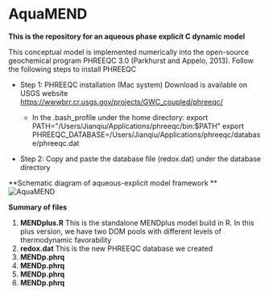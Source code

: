 # AquaMEND
**This is the repository for an aqueous phase explicit C dynamic model**

This conceptual model is implemented numerically into the open-source geochemical program PHREEQC 3.0 (Parkhurst and Appelo, 2013).
Follow the following steps to install PHREEQC

* Step 1: PHREEQC installation (Mac system) Download is available on USGS website https://wwwbrr.cr.usgs.gov/projects/GWC_coupled/phreeqc/

   * In the .bash_profile under the home directory:
    export PATH="/Users/Jianqiu/Applications/phreeqc/bin:$PATH" export PHREEQC_DATABASE=/Users/Jianqiu/Applications/phreeqc/database/phreeqc.dat

* Step 2: Copy and paste the database file (redox.dat) under the database directory


**Schematic diagram of aqueous-explicit model framework **
![AquaMEND](https://user-images.githubusercontent.com/16612176/98896388-ae507900-245d-11eb-9cc5-151464f2354f.png)


**Summary of files**
1. **MENDplus.R** This is the standalone MENDplus model build in R. In this plus version, we have two DOM pools with different levels of thermodynamic favorability
1. **redox.dat** This is the new PHREEQC database we created 
1. **MENDp.phrq**
1. **MENDp.phrq**
1. **MENDp.phrq**
1. **MENDp.phrq**
